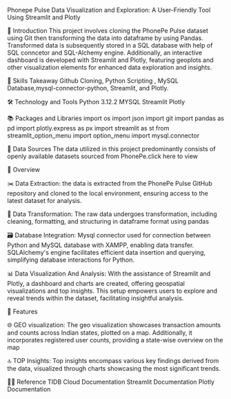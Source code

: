 Phonepe Pulse Data Visualization and Exploration: A User-Friendly Tool Using Streamlit and Plotly

📘 Introduction
This project involves cloning the PhonePe Pulse dataset using Git
then transforming the data into dataframe by using Pandas.
Transformed data is subsequently stored in a SQL database with help of SQL conncetor and SQL-Alchemy engine.
Additionally, an interactive dashboard is developed with Streamlit and Plotly, featuring geoplots and other visualization elements for enhanced data exploration and insights.

🎨 Skills Takeaway
Github Cloning, Python Scripting , MySQL Database,mysql-connector-python, Streamlit, and Plotly.

🛠 Technology and Tools
Python 3.12.2
MYSQL
Streamlit
Plotly

📚 Packages and Libraries
import os
import json
import git
import pandas as pd
import plotly.express as px
import streamlit as st
from streamlit_option_menu import option_menu
import mysql.connector

📂 Data Sources
The data utilized in this project predominantly consists of openly available datasets sourced from PhonePe.click here to view

📘 Overview

✂️ Data Extraction:
the data is extracted from the PhonePe Pulse GitHub repository and cloned to the local environment, ensuring access to the latest dataset for analysis.

🔁 Data Transformation:
The raw data undergoes transformation, including cleaning, formatting, and structuring in dataframe format using pandas

🗃️ Database Integration:
Mysql connector used for connection between Python and MySQL database with XAMPP, enabling data transfer. SQLAlchemy's engine facilitates efficient data insertion and querying, simplifying database interactions for Python.

📊 Data Visualization And Analysis:
With the assistance of Streamlit and Plotly, a dashboard and charts are created, offering geospatial visualizations and top insights. This setup empowers users to explore and reveal trends within the dataset, facilitating insightful analysis.

📘 Features

🌐 GEO visualization:
The geo visualization showcases transaction amounts and counts across Indian states, plotted on a map. Additionally, it incorporates registered user counts, providing a state-wise overview on the map

🔝 TOP Insights:
Top insights encompass various key findings derived from the data, visualized through charts showcasing the most significant trends.

👨‍🏫 Reference
TIDB Cloud Documentation
Streamlit Documentation
Plotly Documentation
